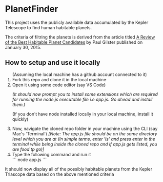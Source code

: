 # PlanetFinder
This project uses the publicly available data accumulated by the Kepler Telescope to find human habitable planets.


The criteria of filtring the planets is derived from the article titled [A Review of the Best Habitable Planet Candidates](https://www.centauri-dreams.org/2015/01/30/a-review-of-the-best-habitable-planet-candidates/) by Paul Gilster published on January 30, 2015.


## How to setup and use it locally
<ol>
(Assuming the local machine has a github account connected to it)
<li>Fork this repo and clone it in the local machine</li>
<li>Open it using some code editor (say VS Code)</li>
<p><em>(It should now prompt you to install some extensions which are required for running the node.js executable file i.e app.js. Go ahead and install them.)</em></p>
<p>(If you don't have node installed locally in your local machine, install it quickly)</p>
<li> Now, navigate the cloned repo folder in your machine using the CLI (say Mac's 'Terminal') <em>[Note: The app.js file should be on the same directory level which you are at (In simple terms, enter 'ls' and press enter in the terminal while being inside the cloned repo and if app.js gets listed, you are food tp go)]</em></li>
<li> Type the following command and run it</li>
```
node app.js
```
</ol>
<p>It should now display all of the possibly habitable planets from the Kepler Trlascope data based on the above mentioned criteria </p>




